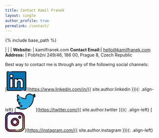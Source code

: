 ```yaml
---
title: Contact Kamil Franek
layout: single
author_profile: true
permalink: /contact/
---
```

{% include base_path %}

|   |    |
**Website:**      | kamilfranek.com
**Contact Email:**| hello@kamilfranek.com
**Address:**      | Pobřežní 249/46, 186 00, Prague 8, Czech Republic


Best way to contact me is through any of the following social channels:

[![LinkedIn Logo](/assets/images/icons/social_linkedin.png)](https://www.linkedin.com/in/{{ site.author.linkedin }}){: .align-left} [![Twitter Logo](/assets/images/icons/social_twitter.png)](https://twitter.com/{{ site.author.twitter }}){: .align-left} [![Instagram Logo](/assets/images/icons/social_instagram.png)](https://instagram.com/{{ site.author.instagram }}){: .align-left} 

